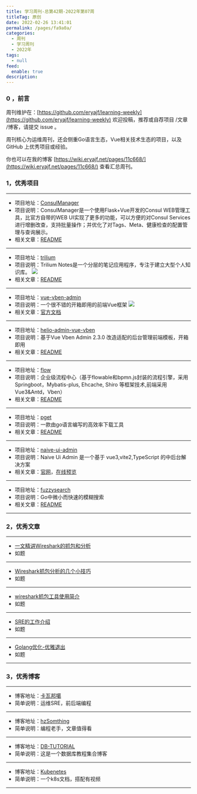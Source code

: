 ```yaml
---
title: 学习周刊-总第42期-2022年第07周
titleTag: 原创
date: 2022-02-26 13:41:01
permalink: /pages/fa9a0a/
categories:
  - 周刊
  - 学习周刊
  - 2022年
tags:
  - null
feed:
  enable: true
description:
---
```


### 0 ，前言

周刊维护在：[https://github.com/eryajf/learning-weekly](https://github.com/eryajf/learning-weekly)  欢迎投稿，推荐或自荐项目 /文章 /博客，请提交 issue 。

周刊核心为运维周刊，还会侧重Go语言生态，Vue相关技术生态的项目，以及 GitHub 上优秀项目或经验。

你也可以在我的博客 [https://wiki.eryajf.net/pages/11c668/](https://wiki.eryajf.net/pages/11c668/) 查看汇总周刊。

### 1，优秀项目

---
- 项目地址：[ConsulManager](https://github.com/starsliao/ConsulManager)
- 项目说明：ConsulManager是一个使用Flask+Vue开发的Consul WEB管理工具，比官方自带的WEB UI实现了更多的功能，可以方便的对Consul Services进行增删改查，支持批量操作；并优化了对Tags、Meta、健康检查的配置管理与查询展示。
- 相关文章：[README](https://github.com/starsliao/ConsulManager#readme)
---
- 项目地址：[trilium](https://github.com/zadam/trilium)
- 项目说明：Trilium Notes是一个分层的笔记应用程序，专注于建立大型个人知识库。
	![](http://t.eryajf.net/imgs/2022/02/7b70201f236baff6.png)
- 相关文章：[README](https://github.com/zadam/trilium/blob/master/README-ZH_CN.md)
---
- 项目地址：[vue-vben-admin](https://github.com/vbenjs/vue-vben-admin)
- 项目说明：一个很不错的开箱即用的前端Vue框架
	![](http://t.eryajf.net/imgs/2022/02/474becd99bb43bc6.png)
- 相关文章：[官方文档](https://vvbin.cn/doc-next/)
---
- 项目地址：[helio-admin-vue-vben](https://github.com/uncarbon97/helio-admin-vue-vben)
- 项目说明：基于Vue Vben Admin 2.3.0 改造适配的后台管理前端模板，开箱即用
- 相关文章：[README](https://github.com/uncarbon97/helio-admin-vue-vben#readme)
---
- 项目地址：[flow](https://github.com/ecnice/flow)
- 项目说明：企业级流程中心（基于flowable和bpmn.js封装的流程引擎，采用Springboot，Mybatis-plus, Ehcache, Shiro 等框架技术,前端采用Vue3&Antd，Vben）
- 相关文章：[README](https://github.com/ecnice/flow#readme)
---
- 项目地址：[pget](https://github.com/Code-Hex/pget)
- 项目说明：一款由go语言编写的高效率下载工具
- 相关文章：[README](https://github.com/Code-Hex/pget#readme)
---
- 项目地址：[naive-ui-admin](https://github.com/jekip/naive-ui-admin)
- 项目说明：Naive Ui Admin 是一个基于 vue3,vite2,TypeScript 的中后台解决方案
- 相关文章：[官网](https://www.naiveadmin.com/home)，[在线预览](https://naive-ui-admin.vercel.app/)
---
- 项目地址：[fuzzysearch](https://github.com/lithammer/fuzzysearch)
- 项目说明：Go中微小而快速的模糊搜索
- 相关文章：[README](https://github.com/lithammer/fuzzysearch#readme)
---

### 2，优秀文章

---
- [一文精讲Wireshark的抓包和分析](https://www.freebuf.com/sectool/256745.html)
- 如题
---
- [Wireshark抓包分析的几个小技巧](https://www.cyub.vip/2020/12/06/Wireshark%E6%8A%93%E5%8C%85%E5%88%86%E6%9E%90%E7%9A%84%E5%87%A0%E4%B8%AA%E5%B0%8F%E6%8A%80%E5%B7%A7/)
- 如题
---
- [wireshark抓包工具使用简介](https://rain.baimuxym.cn/article/26)
- 如题
---
- [SRE的工作介绍](https://www.kawabangga.com/posts/4481)
- 如题
---
- [Golang优化-优雅退出](https://learnku.com/articles/65207)
- 如题
---

### 3，优秀博客

---
- 博客地址：[卡瓦邦噶](https://www.kawabangga.com/)
- 简单说明：运维SRE，前后端编程
---
- 博客地址：[hzSomthing](https://hedzr.com/)
- 简单说明：编程老手，文章值得看
---
- 博客地址：[DB-TUTORIAL](https://dunwu.github.io/db-tutorial/)
- 简单说明：这是一个数据库教程集合博客
---
- 博客地址：[Kubenetes](https://k8s.easydoc.net/docs/dRiQjyTY/28366845/6GiNOzyZ/9EX8Cp45)
- 简单说明：一个k8s文档，搭配有视频
---